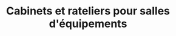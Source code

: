 ---
title: Cabinets et rateliers pour salles d'équipements
titre: Cabinets et rateliers pour salles d'équipements
identifiant: cabinets
icon: /img/ico/service1.svg
---
